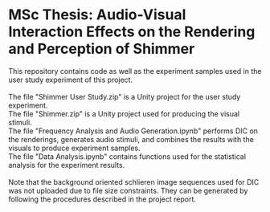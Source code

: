 # MSc Thesis: Audio-Visual Interaction Effects on the Rendering and Perception of Shimmer

This repository contains code as well as the experiment samples used in the user study experiment of this project.<br /><br />
The file "Shimmer User Study.zip" is a Unity project for the user study experiment.<br />
The file "Shimmer.zip" is a Unity project used for producing the visual stimuli.<br />
The file "Frequency Analysis and Audio Generation.ipynb" performs DIC on the renderings, generates audio stimuli, and combines the results with the visuals to produce experiment samples.<br />
The file "Data Analysis.ipynb" contains functions used for the statistical analysis for the experiment results.<br />
<br />
Note that the background oriented schlieren image sequences used for DIC was not uploaded due to file size constraints. They can be generated by following the procedures described in the project report. <br />
